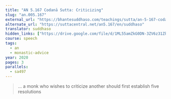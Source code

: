 ```yaml
---
title: "AN 5.167 Codanā Sutta: Criticizing"
slug: "an.005.167"
external_url: "https://bhantesuddhaso.com/teachings/sutta/an-5-167-codana-sutta/"
alternate_url: "https://suttacentral.net/an5.167/en/suddhaso"
translator: suddhaso
hidden_links: ["https://drive.google.com/file/d/1ML55amZkG0DN-3ZV6z31Zkl14cQJFk4s/view?usp=drivesdk"]
course: speech
tags:
  - an
  - monastic-advice
year: 2020
pages: 3
parallels:
  - sa497
---
```


> … a monk who wishes to criticize another should first establish five resolutions

<!---->
